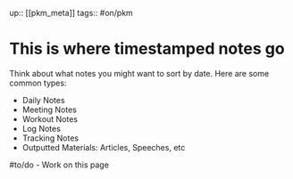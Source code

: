 up:: [[pkm_meta]]
tags:: #on/pkm 

# This is where timestamped notes go
Think about what notes you might want to sort by date. Here are some common types:

- Daily Notes
- Meeting Notes
- Workout Notes
- Log Notes
- Tracking Notes
- Outputted Materials: Articles, Speeches, etc

#to/do - Work on this page